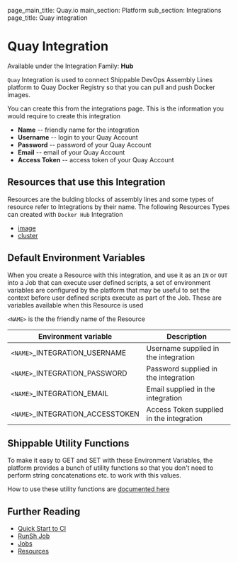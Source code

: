 page_main_title: Quay.io
main_section: Platform
sub_section: Integrations
page_title: Quay integration

# Quay Integration

Available under the Integration Family: **Hub**

`Quay` Integration is used to connect Shippable DevOps Assembly Lines platform to Quay Docker Registry so that you can pull and push Docker images. 

You can create this from the integrations page. This is the information you would require to create this integration

* **Name** -- friendly name for the integration
* **Username** -- login to your Quay Account
* **Password** -- password of your Quay Account
* **Email** -- email of your Quay Account
* **Access Token** -- access token of your Quay Account

## Resources that use this Integration
Resources are the bulding blocks of assembly lines and some types of resource refer to Integrations by their name. The following Resources Types can created with `Docker Hub` Integration 

* [image](/workflow/platform/resource/image)
* [cluster](/workflow/platform/resource/cluster)

## Default Environment Variables
When you create a Resource with this integration, and use it as an `IN` or `OUT` into a Job that can execute user defined scripts, a set of environment variables are configured by the platform that may be useful to set the context before user defined scripts execute as part of the Job. These are variables available when this Resource is used

`<NAME>` is the the friendly name of the Resource

| Environment variable						| Description                         |
| ------------- 								|------------------------------------ |
| `<NAME>`\_INTEGRATION\_USERNAME   		| Username supplied in the integration |
| `<NAME>`\_INTEGRATION\_PASSWORD			| Password supplied in the integration |
| `<NAME>`\_INTEGRATION\_EMAIL			| Email supplied in the integration |
| `<NAME>`\_INTEGRATION\_ACCESSTOKEN		| Access Token supplied in the integration |

## Shippable Utility Functions
To make it easy to GET and SET with these Environment Variables, the platform provides a bunch of utility functions so that you don't need to perform string concatenations etc. to work with this values.

How to use these utility functions are [documented here](/platform/tutorial/workflow/howto-use-shipctl)

## Further Reading
* [Quick Start to CI](/getting-started/ci-sample)
* [RunSh Job](/platform/workflow/job/runsh)
* [Jobs](/platform/workflow/job/overview)
* [Resources](/platform/workflow/resource/overview)
